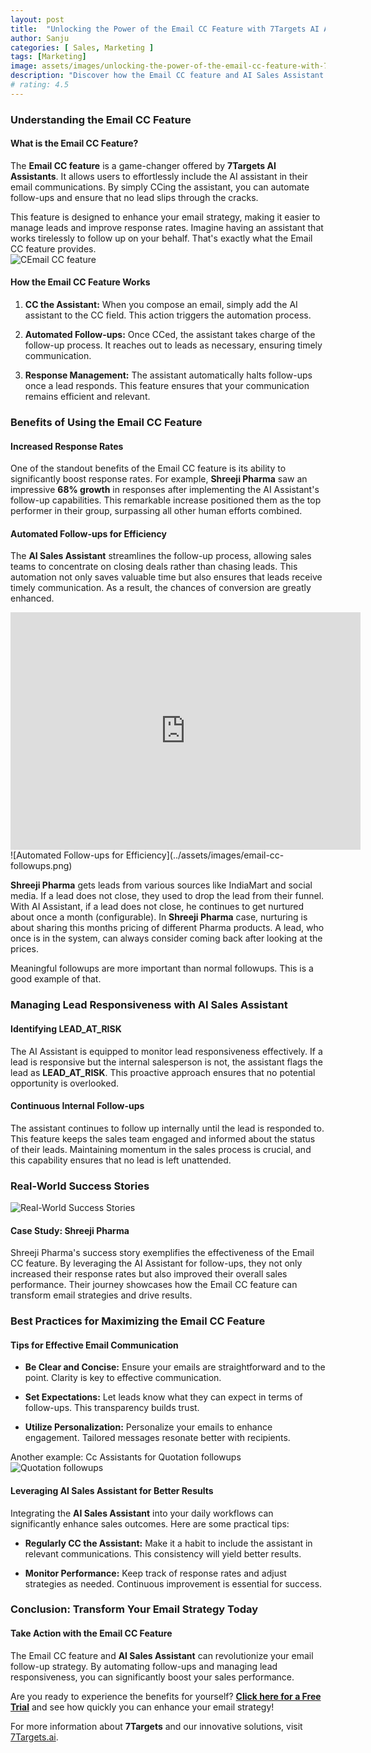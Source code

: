 ```yaml
---
layout: post
title:  "Unlocking the Power of the Email CC Feature with 7Targets AI Assistant"
author: Sanju
categories: [ Sales, Marketing ]
tags: [Marketing]
image: assets/images/unlocking-the-power-of-the-email-cc-feature-with-7targets-ai-assistant.jpg
description: "Discover how the Email CC feature and AI Sales Assistant can boost your email responses and streamline follow-ups effortlessly"
# rating: 4.5
---
```


### Understanding the Email CC Feature

#### What is the Email CC Feature?

The **Email CC feature** is a game-changer offered by **7Targets AI Assistants**. It allows users to effortlessly include the AI assistant in their email communications. By simply CCing the assistant, you can automate follow-ups and ensure that no lead slips through the cracks.

This feature is designed to enhance your email strategy, making it easier to manage leads and improve response rates. Imagine having an assistant that works tirelessly to follow up on your behalf. That's exactly what the Email CC feature provides.  
![CEmail CC feature](../assets/images/email-cc-feature.png)

#### How the Email CC Feature Works

1. **CC the Assistant:** When you compose an email, simply add the AI assistant to the CC field. This action triggers the automation process.  
     
2. **Automated Follow-ups:** Once CCed, the assistant takes charge of the follow-up process. It reaches out to leads as necessary, ensuring timely communication.  
     
3. **Response Management:** The assistant automatically halts follow-ups once a lead responds. This feature ensures that your communication remains efficient and relevant.

### Benefits of Using the Email CC Feature

#### Increased Response Rates

One of the standout benefits of the Email CC feature is its ability to significantly boost response rates. For example, **Shreeji Pharma** saw an impressive **68% growth** in responses after implementing the AI Assistant's follow-up capabilities. This remarkable increase positioned them as the top performer in their group, surpassing all other human efforts combined.

#### Automated Follow-ups for Efficiency

The **AI Sales Assistant** streamlines the follow-up process, allowing sales teams to concentrate on closing deals rather than chasing leads. This automation not only saves valuable time but also ensures that leads receive timely communication. As a result, the chances of conversion are greatly enhanced.

<div class="video-container">
    <iframe src="https://www.youtube.com/embed/l62KcYAxHik" height="380" width="560" 
    allow="autoplay; encrypted-media"
    frameborder="0">
    </iframe>
</div>
![Automated Follow-ups for Efficiency](../assets/images/email-cc-followups.png)

**Shreeji Pharma** gets leads from various sources like IndiaMart and social media. If a lead does not close, they used to drop the lead from their funnel. With AI Assistant, if a lead does not close, he continues to get nurtured about once a month (configurable). In **Shreeji Pharma** case, nurturing is about sharing this months pricing of different Pharma products. A lead, who once is in the system, can always consider coming back after looking at the prices. 

Meaningful followups are more important than normal followups. This is a good example of that. 

### Managing Lead Responsiveness with AI Sales Assistant

#### Identifying LEAD\_AT\_RISK

The AI Assistant is equipped to monitor lead responsiveness effectively. If a lead is responsive but the internal salesperson is not, the assistant flags the lead as **LEAD\_AT\_RISK**. This proactive approach ensures that no potential opportunity is overlooked.

#### Continuous Internal Follow-ups

The assistant continues to follow up internally until the lead is responded to. This feature keeps the sales team engaged and informed about the status of their leads. Maintaining momentum in the sales process is crucial, and this capability ensures that no lead is left unattended.


### Real-World Success Stories
![Real-World Success Stories](../assets/images/success-stories.jpg)
#### Case Study: Shreeji Pharma

Shreeji Pharma's success story exemplifies the effectiveness of the Email CC feature. By leveraging the AI Assistant for follow-ups, they not only increased their response rates but also improved their overall sales performance. Their journey showcases how the Email CC feature can transform email strategies and drive results.

### Best Practices for Maximizing the Email CC Feature

#### Tips for Effective Email Communication

- **Be Clear and Concise:** Ensure your emails are straightforward and to the point. Clarity is key to effective communication.  
    
- **Set Expectations:** Let leads know what they can expect in terms of follow-ups. This transparency builds trust.  
    
- **Utilize Personalization:** Personalize your emails to enhance engagement. Tailored messages resonate better with recipients.

Another example: Cc Assistants for Quotation followups  
![Quotation followups](../assets/images/cc-for-quotation-followup.png)

#### Leveraging AI Sales Assistant for Better Results

Integrating the **AI Sales Assistant** into your daily workflows can significantly enhance sales outcomes. Here are some practical tips:

- **Regularly CC the Assistant:** Make it a habit to include the assistant in relevant communications. This consistency will yield better results.  
    
- **Monitor Performance:** Keep track of response rates and adjust strategies as needed. Continuous improvement is essential for success.

### Conclusion: Transform Your Email Strategy Today

#### Take Action with the Email CC Feature

The Email CC feature and **AI Sales Assistant** can revolutionize your email follow-up strategy. By automating follow-ups and managing lead responsiveness, you can significantly boost your sales performance.

Are you ready to experience the benefits for yourself? **[Click here for a Free Trial](https://followup.7targets.com)** and see how quickly you can enhance your email strategy!

For more information about **7Targets** and our innovative solutions, visit [7Targets.ai](https://7Targets.ai).

